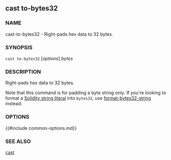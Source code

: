 ## cast to-bytes32

### NAME

cast-to-bytes32 - Right-pads hex data to 32 bytes.

### SYNOPSIS

``cast to-bytes32`` [*options*] *bytes*

### DESCRIPTION

Right-pads hex data to 32 bytes.

Note that this command is for padding a byte string only. If you're looking to format a [Solidity string literal](https://docs.soliditylang.org/en/v0.8.16/types.html#string-literals-and-types) into `bytes32`, use [format-bytes32-string](./cast-format-bytes32-string.md) instead.

### OPTIONS

{{#include common-options.md}}

### SEE ALSO

[cast](./cast.md)
